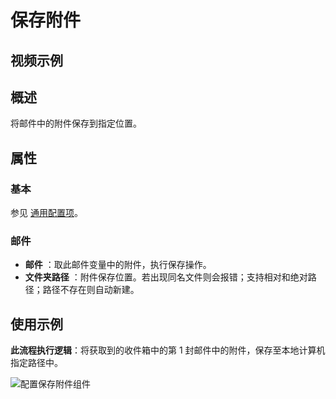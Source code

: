 # 保存附件

## 视频示例

## 概述

将邮件中的附件保存到指定位置。

## 属性

### 基本

参见 [通用配置项](../Appendix/CommonConfigurationItems.md)。

### 邮件

- **邮件** ：取此邮件变量中的附件，执行保存操作。
- **文件夹路径** ：附件保存位置。若出现同名文件则会报错；支持相对和绝对路径；路径不存在则自动新建。

## 使用示例

**此流程执行逻辑**：将获取到的收件箱中的第 1 封邮件中的附件，保存至本地计算机指定路径中。

![配置保存附件组件](https://docimages.blob.core.chinacloudapi.cn/images/Activities/GetOutlookMail2020122203.png)
